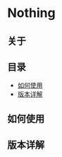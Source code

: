 # Nothing
## 关于
## 目录 
<!-- vim-markdown-toc GFM -->

* [如何使用](#如何使用)
* [版本详解](#版本详解)

<!-- vim-markdown-toc -->
## 如何使用
## 版本详解 

